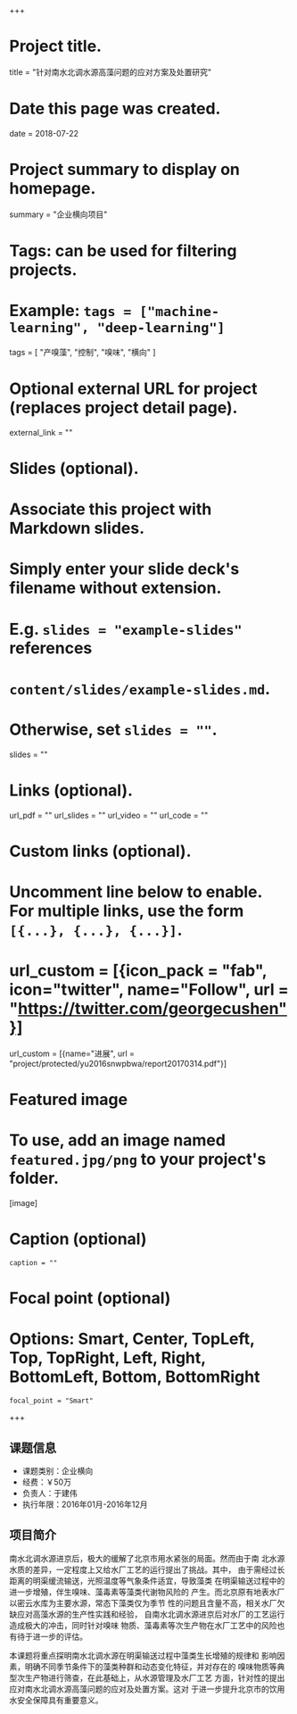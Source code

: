 +++
# Project title.
title = "针对南水北调水源高藻问题的应对方案及处置研究"

# Date this page was created.
date = 2018-07-22

# Project summary to display on homepage.
summary = "企业横向项目"

# Tags: can be used for filtering projects.
# Example: `tags = ["machine-learning", "deep-learning"]`
tags = [ "产嗅藻", "控制", "嗅味", "横向" ] 

# Optional external URL for project (replaces project detail page).
external_link = ""

# Slides (optional).
#   Associate this project with Markdown slides.
#   Simply enter your slide deck's filename without extension.
#   E.g. `slides = "example-slides"` references 
#   `content/slides/example-slides.md`.
#   Otherwise, set `slides = ""`.
slides = ""

# Links (optional).
url_pdf = ""
url_slides = ""
url_video = ""
url_code = ""

# Custom links (optional).
#   Uncomment line below to enable. For multiple links, use the form `[{...}, {...}, {...}]`.
# url_custom = [{icon_pack = "fab", icon="twitter", name="Follow", url = "https://twitter.com/georgecushen"}]
url_custom = [{name="进展", url = "project/protected/yu2016snwpbwa/report20170314.pdf"}]

# Featured image
# To use, add an image named `featured.jpg/png` to your project's folder. 
[image]
  # Caption (optional)
    caption = ""
  
  # Focal point (optional)
  # Options: Smart, Center, TopLeft, Top, TopRight, Left, Right, BottomLeft, Bottom, BottomRight
    focal_point = "Smart"

+++

## 课题信息

- 课题类别：企业横向
- 经费：￥50万
- 负责人：于建伟
- 执行年限：2016年01月-2016年12月

## 项目简介

南水北调水源进京后，极大的缓解了北京市用水紧张的局面。然而由于南
北水源水质的差异，一定程度上又给水厂工艺的运行提出了挑战。其中，
由于需经过长距离的明渠缓流输送，光照温度等气象条件适宜，导致藻类
在明渠输送过程中的进一步增殖，伴生嗅味、藻毒素等藻类代谢物风险的
产生。而北京原有地表水厂以密云水库为主要水源，常态下藻类仅为季节
性的问题且含量不高，相关水厂欠缺应对高藻水源的生产性实践和经验，
自南水北调水源进京后对水厂的工艺运行造成极大的冲击，同时针对嗅味
物质、藻毒素等次生产物在水厂工艺中的风险也有待于进一步的评估。

本课题将重点探明南水北调水源在明渠输送过程中藻类生长增殖的规律和
影响因素，明确不同季节条件下的藻类种群和动态变化特征，并对存在的
嗅味物质等典型次生产物进行筛查，在此基础上，从水源管理及水厂工艺
方面，针对性的提出应对南水北调水源高藻问题的应对及处置方案。这对
于进一步提升北京市的饮用水安全保障具有重要意义。
